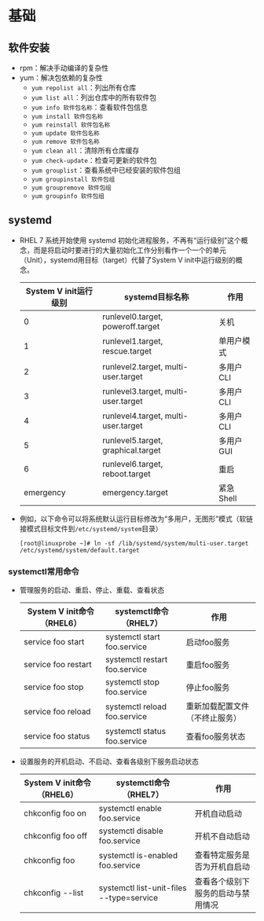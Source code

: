 # 基础

## 软件安装

* rpm：解决手动编译的复杂性
* yum：解决包依赖的复杂性
  * `yum repolist all`：列出所有仓库
  * `yum list all`：列出仓库中的所有软件包
  * `yum info 软件包名称`：查看软件包信息
  * `yum install 软件包名称`
  * `yum reinstall 软件包名称`
  * `yum update 软件包名称`
  * `yum remove 软件包名称`
  * `yum clean all`：清除所有仓库缓存
  * `yum check-update`：检查可更新的软件包
  * `yum grouplist`：查看系统中已经安装的软件包组
  * `yum groupinstall 软件包组`
  * `yum groupremove 软件包组`
  * `yum groupinfo 软件包组`

## systemd

* RHEL 7 系统开始使用 systemd 初始化进程服务，不再有“运行级别”这个概念，而是将启动时要进行的大量初始化工作分别看作一个一个的单元（Unit），systemd用目标（target）代替了System V init中运行级别的概念。

    |System V init运行级别|systemd目标名称|作用|
    |--------------------|--------------|---|
    |0|runlevel0.target, poweroff.target|关机|
    |1|runlevel1.target, rescue.target|单用户模式|
    |2|runlevel2.target, multi-user.target|多用户CLI|
    |3|runlevel3.target, multi-user.target|多用户CLI|
    |4|runlevel4.target, multi-user.target|多用户CLI|
    |5|runlevel5.target, graphical.target|多用户GUI|
    |6|runlevel6.target, reboot.target|重启|
    |emergency|emergency.target|紧急Shell|

* 例如，以下命令可以将系统默认运行目标修改为“多用户，无图形”模式（软链接模式目标文件到`/etc/systemd/system`目录）
  ```shell
  [root@linuxprobe ~]# ln -sf /lib/systemd/system/multi-user.target /etc/systemd/system/default.target
  ```

### systemctl常用命令

* 管理服务的启动、重启、停止、重载、查看状态

    |System V init命令（RHEL6）|systemctl命令（RHEL7）|作用|
    |--------------------|--------------|---|
    |service foo start|systemctl start foo.service|启动foo服务|
    |service foo restart|systemctl restart foo.service|重启foo服务|
    |service foo stop|systemctl stop foo.service|停止foo服务|
    |service foo reload|systemctl reload foo.service|重新加载配置文件（不终止服务）|
    |service foo status|systemctl status foo.service|查看foo服务状态|

* 设置服务的开机启动、不启动、查看各级别下服务启动状态

    |System V init命令（RHEL6）|systemctl命令（RHEL7）|作用|
    |--------------------|--------------|---|
    |chkconfig foo on|systemctl enable foo.service|开机自动启动|
    |chkconfig foo off|systemctl disable foo.service|开机不自动启动|
    |chkconfig foo|systemctl is-enabled foo.service|查看特定服务是否为开机自启动|
    |chkconfig --list|systemctl list-unit-files --type=service|查看各个级别下服务的启动与禁用情况|
